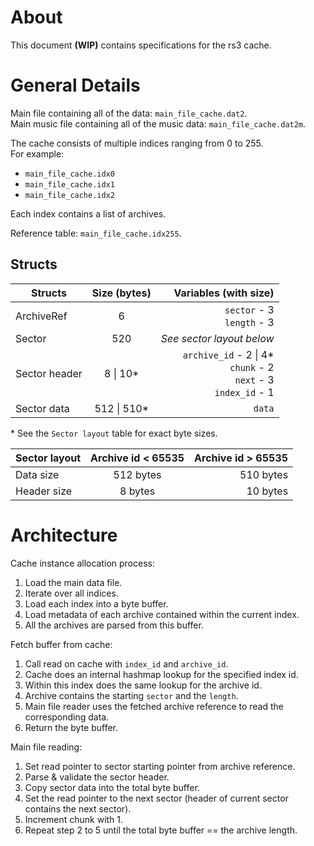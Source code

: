 # About

This document **(WIP)** contains specifications for the rs3 cache. 

# General Details

Main file containing all of the data: `main_file_cache.dat2`.\
Main music file containing all of the music data: `main_file_cache.dat2m`.

The cache consists of multiple indices ranging from 0 to 255.\
For example: 
- `main_file_cache.idx0`
- `main_file_cache.idx1`
- `main_file_cache.idx2`

Each index contains a list of archives.

Reference table: `main_file_cache.idx255`.

## Structs
| Structs | Size (bytes) | Variables (with size) |
| - |:-:| -:|
| ArchiveRef | 6 | `sector` - 3<br/>`length` - 3
| Sector | 520 | _See sector layout below_ |
| Sector header | 8 \| 10* | `archive_id` - 2 \| 4*<br/>`chunk` - 2<br/>`next` - 3<br/>`index_id` - 1 |
| Sector data | 512 \| 510* | `data`
\* See the `Sector layout` table for exact byte sizes.

| Sector layout | Archive id < 65535 | Archive id > 65535 |
| ------------- |:------------------:| ------------------:|
| Data size     | 512 bytes          | 510 bytes          |
| Header size   | 8 bytes            | 10 bytes           |

# Architecture

Cache instance allocation process:
 1. Load the main data file.
 2. Iterate over all indices.
 3. Load each index into a byte buffer.
 4. Load metadata of each archive contained within the current index.
 5. All the archives are parsed from this buffer.

Fetch buffer from cache:
 1. Call read on cache with `index_id` and `archive_id`.
 2. Cache does an internal hashmap lookup for the specified index id.
 3. Within this index does the same lookup for the archive id.
 4. Archive contains the starting `sector` and the `length`.
 5. Main file reader uses the fetched archive reference to read the corresponding data.
 6. Return the byte buffer.

Main file reading:
 1. Set read pointer to sector starting pointer from archive reference.
 2. Parse & validate the sector header.
 3. Copy sector data into the total byte buffer.
 4. Set the read pointer to the next sector (header of current sector contains the next sector).
 5. Increment chunk with 1.
 6. Repeat step 2 to 5 until the total byte buffer == the archive length.

